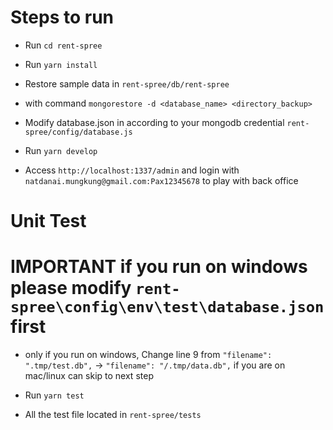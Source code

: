 # Steps to run

- Run ```cd rent-spree```

- Run
```yarn install```

- Restore sample data in 
```rent-spree/db/rent-spree```

- with command 
```mongorestore -d <database_name> <directory_backup>```

- Modify database.json in according to your mongodb credential
```rent-spree/config/database.js```

- Run
```yarn develop```
- Access ```http://localhost:1337/admin``` and login with ```natdanai.mungkung@gmail.com:Pax12345678``` to play with back office


# Unit Test
# IMPORTANT if you run on windows please modify `rent-spree\config\env\test\database.json` first
- only if you run on windows, Change line 9 from `"filename": ".tmp/test.db",` -> `"filename": "/.tmp/data.db",`
if you are on mac/linux can skip to next step


- Run
```yarn test```

- All the test file located in 
```rent-spree/tests```
